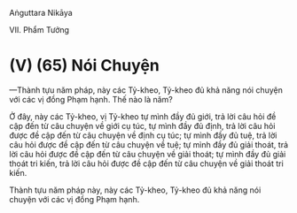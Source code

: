 Aṅguttara Nikāya

VII. Phẩm Tưởng

# (V) (65) Nói Chuyện

—Thành tựu năm pháp, này các Tỷ-kheo, Tỷ-kheo đủ khả năng nói chuyện với các vị đồng Phạm hạnh. Thế nào là năm?

Ở đây, này các Tỷ-kheo, vị Tỷ-kheo tự mình đầy đủ giới, trả lời câu hỏi đề cập đến từ câu chuyện về giới cụ túc, tự mình đầy đủ định, trả lời câu hỏi được đề cập đến từ câu chuyện về định cụ túc; tự mình đầy đủ tuệ, trả lời câu hỏi được đề cập đến từ câu chuyện về tuệ; tự mình đầy đủ giải thoát, trả lời câu hỏi được đề cập đến từ câu chuyện về giải thoát; tự mình đầy đủ giải thoát tri kiến, trả lời câu hỏi được đề cập đến từ câu chuyện về giải thoát tri kiến.

Thành tựu năm pháp này, này các Tỷ-kheo, Tỷ-kheo đủ khả năng nói chuyện với các vị đồng Phạm hạnh.

